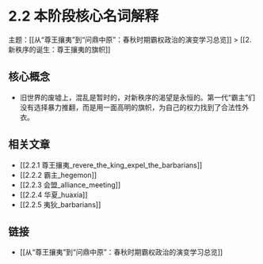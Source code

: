 # 2.2 本阶段核心名词解释

主题：[[从“尊王攘夷”到“问鼎中原”：春秋时期霸权政治的演变学习总览]] > [[2. 新秩序的诞生：尊王攘夷的旗帜]]

## 核心概念

- 旧世界的废墟上，混乱是暂时的，对新秩序的渴望是永恒的。第一代“霸主”们没有选择暴力推翻，而是用一面高明的旗帜，为自己的权力找到了合法性外衣。

## 相关文章

- [[2.2.1 尊王攘夷_revere_the_king_expel_the_barbarians]]
- [[2.2.2 霸主_hegemon]]
- [[2.2.3 会盟_alliance_meeting]]
- [[2.2.4 华夏_huaxia]]
- [[2.2.5 夷狄_barbarians]]

## 链接

- [[从“尊王攘夷”到“问鼎中原”：春秋时期霸权政治的演变学习总览]]
